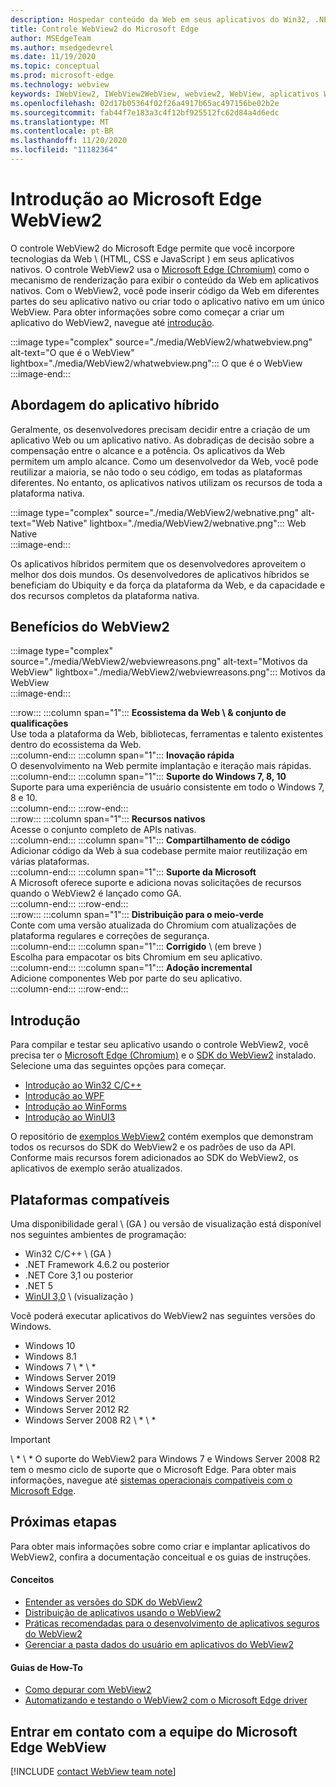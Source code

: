 ```yaml
---
description: Hospedar conteúdo da Web em seus aplicativos do Win32, .NET e UWP com o controle WebView2 do Microsoft Edge
title: Controle WebView2 do Microsoft Edge
author: MSEdgeTeam
ms.author: msedgedevrel
ms.date: 11/19/2020
ms.topic: conceptual
ms.prod: microsoft-edge
ms.technology: webview
keywords: IWebView2, IWebView2WebView, webview2, WebView, aplicativos Win32, Win32, Edge, ICoreWebView2, CoreWebView2, ICoreWebView2Host, controle de navegador, HTML de borda, Windows Forms, WinForms, WPF, .NET, WinUI, reunião do projeto
ms.openlocfilehash: 02d17b05364f02f26a4917b65ac497156be02b2e
ms.sourcegitcommit: fab44f7e183a3c4f12bf925512fc62d84a4d6edc
ms.translationtype: MT
ms.contentlocale: pt-BR
ms.lasthandoff: 11/20/2020
ms.locfileid: "11182364"
---
```

# Introdução ao Microsoft Edge WebView2  

O controle WebView2 do Microsoft Edge permite que você incorpore tecnologias da Web \ (HTML, CSS e JavaScript \) em seus aplicativos nativos.  O controle WebView2 usa o [Microsoft Edge (Chromium)][MicrosoftedgeinsiderMain] como o mecanismo de renderização para exibir o conteúdo da Web em aplicativos nativos.  Com o WebView2, você pode inserir código da Web em diferentes partes do seu aplicativo nativo ou criar todo o aplicativo nativo em um único WebView.  Para obter informações sobre como começar a criar um aplicativo do WebView2, navegue até [introdução](#getting-started).  

:::image type="complex" source="./media/WebView2/whatwebview.png" alt-text="O que é o WebView" lightbox="./media/WebView2/whatwebview.png":::
   O que é o WebView  
:::image-end:::  

## Abordagem do aplicativo híbrido  

Geralmente, os desenvolvedores precisam decidir entre a criação de um aplicativo Web ou um aplicativo nativo.  As dobradiças de decisão sobre a compensação entre o alcance e a potência.  Os aplicativos da Web permitem um amplo alcance.  Como um desenvolvedor da Web, você pode reutilizar a maioria, se não todo o seu código, em todas as plataformas diferentes.  No entanto, os aplicativos nativos utilizam os recursos de toda a plataforma nativa.  

:::image type="complex" source="./media/WebView2/webnative.png" alt-text="Web Native" lightbox="./media/WebView2/webnative.png":::
   Web Native  
:::image-end:::  

Os aplicativos híbridos permitem que os desenvolvedores aproveitem o melhor dos dois mundos.  Os desenvolvedores de aplicativos híbridos se beneficiam do Ubiquity e da força da plataforma da Web, e da capacidade e dos recursos completos da plataforma nativa.  

## Benefícios do WebView2  

:::image type="complex" source="./media/WebView2/webviewreasons.png" alt-text="Motivos da WebView" lightbox="./media/WebView2/webviewreasons.png":::
   Motivos da WebView  
:::image-end:::  

:::row:::
   :::column span="1":::
      **Ecossistema da Web \ & conjunto de qualificações**  
      Use toda a plataforma da Web, bibliotecas, ferramentas e talento existentes dentro do ecossistema da Web.  
   :::column-end:::
   :::column span="1":::
      **Inovação rápida**  
      O desenvolvimento na Web permite implantação e iteração mais rápidas.  
   :::column-end:::
   :::column span="1":::
      **Suporte do Windows 7, 8, 10**  
      Suporte para uma experiência de usuário consistente em todo o Windows 7, 8 e 10.  
   :::column-end:::
:::row-end:::  
:::row:::
   :::column span="1":::
      **Recursos nativos**  
      Acesse o conjunto completo de APIs nativas.  
   :::column-end:::
   :::column span="1":::
      **Compartilhamento de código**  
      Adicionar código da Web à sua codebase permite maior reutilização em várias plataformas.  
   :::column-end:::
   :::column span="1":::
      **Suporte da Microsoft**  
      A Microsoft oferece suporte e adiciona novas solicitações de recursos quando o WebView2 é lançado como GA.  
   :::column-end:::
:::row-end:::  
:::row:::
   :::column span="1":::
      **Distribuição para o meio-verde**  
      Conte com uma versão atualizada do Chromium com atualizações de plataforma regulares e correções de segurança.  
   :::column-end:::
   :::column span="1":::
      **Corrigido** \ (em breve \)  
      Escolha para empacotar os bits Chromium em seu aplicativo.  
   :::column-end:::
   :::column span="1":::
      **Adoção incremental**  
      Adicione componentes Web por parte do seu aplicativo.  
   :::column-end:::
:::row-end:::  

## Introdução  

Para compilar e testar seu aplicativo usando o controle WebView2, você precisa ter o [Microsoft Edge (Chromium)][MicrosoftedgeinsiderDownload] e o [SDK do WebView2][NugetPackagesMicrosoftWebWebView2] instalado.  Selecione uma das seguintes opções para começar.  

*   [Introdução ao Win32 C/C++][Webview2GettingstartedWin32]  
*   [Introdução ao WPF][Webview2GettingstartedWpf]  
*   [Introdução ao WinForms][Webview2GettingstartedWinforms]  
*   [Introdução ao WinUI3][Webview2GettingstartedWinui]  

O repositório de [exemplos WebView2][GithubMicrosoftedgeWebview2samples] contém exemplos que demonstram todos os recursos do SDK do WebView2 e os padrões de uso da API.  Conforme mais recursos forem adicionados ao SDK do WebView2, os aplicativos de exemplo serão atualizados.  

## Plataformas compatíveis  

Uma disponibilidade geral \ (GA \) ou versão de visualização está disponível nos seguintes ambientes de programação:  

*   Win32 C/C++ \ (GA \)
*   .NET Framework 4.6.2 ou posterior
*   .NET Core 3,1 ou posterior
*   .NET 5
*   [WinUI 3,0][UwpToolkitsWinui3] \ (visualização \)

Você poderá executar aplicativos do WebView2 nas seguintes versões do Windows.  

*   Windows 10  
*   Windows 8.1  
*   Windows 7 \ * \ *  
*   Windows Server 2019  
*   Windows Server 2016  
*   Windows Server 2012  
*   Windows Server 2012 R2  
*   Windows Server 2008 R2 \ * \ *  

> [!IMPORTANT]
> \ * \ * O suporte do WebView2 para Windows 7 e Windows Server 2008 R2 tem o mesmo ciclo de suporte que o Microsoft Edge.  Para obter mais informações, navegue até [sistemas operacionais compatíveis com o Microsoft Edge][DeployedgeMicrosoftEdgeSupportedOS].  

## Próximas etapas  

Para obter mais informações sobre como criar e implantar aplicativos do WebView2, confira a documentação conceitual e os guias de instruções.  

#### Conceitos  

*   [Entender as versões do SDK do WebView2][Webview2ConceptsVersioning]
*   [Distribuição de aplicativos usando o WebView2][Webview2ConceptsDistribution]  
*   [Práticas recomendadas para o desenvolvimento de aplicativos seguros do WebView2][Webview2ConceptsSecurity]
*   [Gerenciar a pasta dados do usuário em aplicativos do WebView2][Webview2ConceptsUserdatafolder]
 
#### Guias de How-To  

*   [Como depurar com WebView2][Webview2HowtoDebug]  
*   [Automatizando e testando o WebView2 com o Microsoft Edge driver][Webview2HowtoWebdriver]


## Entrar em contato com a equipe do Microsoft Edge WebView  

[!INCLUDE [contact WebView team note](./includes/contact-webview-team-note.md)]  

<!-- links -->  

[Webview2ConceptsDistribution]: ./concepts/distribution.md "Distribuição de aplicativos usando o WebView2 | Documentos da Microsoft"  
[Webview2ConceptsSecurity]: ./concepts/security.md "Práticas recomendadas para o desenvolvimento de aplicativos seguros do WebView2 | Documentos da Microsoft"  
[Webview2ConceptsUserdatafolder]: ./concepts/userdatafolder.md "Gerenciando a pasta dados do usuário | Documentos da Microsoft"  
[Webview2ConceptsVersioning]: ./concepts/versioning.md "Compreenda as versões do SDK do WebView2 | Documentos da Microsoft"  
[Webview2GettingstartedWin32]: ./gettingstarted/win32.md "Introdução ao WebView2 | Documentos da Microsoft"  
[Webview2GettingstartedWinforms]: ./gettingstarted/winforms.md "Introdução ao WebView2 em aplicativos do Windows Forms (visualização) | Documentos da Microsoft"  
[Webview2GettingstartedWinui]: ./gettingstarted/winui.md "Introdução ao WebView2 no WinUI3 (visualização) | Documentos da Microsoft"  
[Webview2GettingstartedWpf]: ./gettingstarted/wpf.md "Introdução ao WebView2 no WPF (visualização) | Documentos da Microsoft"  
[Webview2HowtoDebug]: ./howto/debug.md "Como depurar com WebView2 | Documentos da Microsoft"  
[Webview2HowtoWebdriver]: ./howto/webdriver.md "Automatizando e testando o WebView2 com o Microsoft Edge driver | Documentos da Microsoft"  
[Webview2Releasenotes]: ./releasenotes.md "Notas de versão do WebView2 SDK | Documentos da Microsoft"  

[UwpToolkitsWinui3]: /uwp/toolkits/winui3/index "Windows UI library 3 Preview 2 (julho de 2020) | Documentos da Microsoft"  

[DeployedgeMicrosoftEdgeSupportedOS]: /deployedge/microsoft-edge-supported-operating-systems "Sistemas operacionais com suporte do Microsoft Edge | Documentos da Microsoft"  

[GithubMicrosoftedgeWebview2samples]: https://github.com/MicrosoftEdge/WebView2Samples "Exemplos de WebView2-MicrosoftEdge/WebView2Samples | GitHub"  
[GithubMicrosoftedgeWebviewfeddback]: https://github.com/MicrosoftEdge/WebViewFeedback "Feedback da WebView-MicrosoftEdge/WebViewFeedback | GitHub" 

[MicrosoftedgeinsiderMain]: https://www.microsoftedgeinsider.com "Microsoft Edge Insider"  
[MicrosoftedgeinsiderDownload]: https://www.microsoftedgeinsider.com/download "Baixar o Microsoft Edge Insider"  

[NugetPackagesMicrosoftWebWebView2]: https://www.nuget.org/packages/Microsoft.Web.WebView2 "Microsoft. Web. WebView2 | Galeria do NuGet"  
